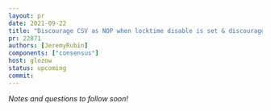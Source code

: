 ```yaml
---
layout: pr
date: 2021-09-22
title: "Discourage CSV as NOP when locktime disable is set & discourage unknown nSequence"
pr: 22871
authors: [JeremyRubin]
components: ["consensus"]
host: glozow
status: upcoming
commit:
---
```


_Notes and questions to follow soon!_

<!-- TODO: Before meeting, add notes and questions
## Notes

## Questions
1. Did you review the PR? [Concept ACK, approach ACK, tested ACK, or NACK](https://github.com/bitcoin/bitcoin/blob/master/CONTRIBUTING.md#peer-review)?
-->


<!-- TODO: After meeting, uncomment and add meeting log between the irc tags
## Meeting Log

{% irc %}
{% endirc %}
-->
